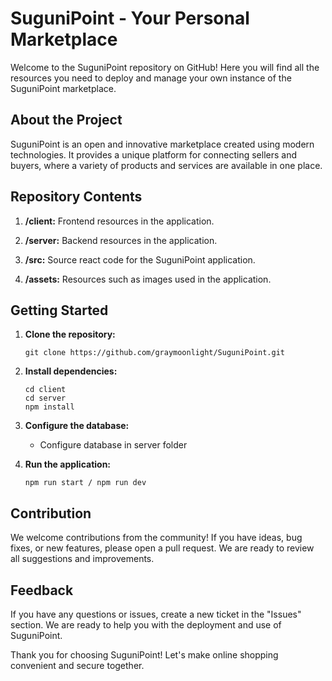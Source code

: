 # SuguniPoint - Your Personal Marketplace

Welcome to the SuguniPoint repository on GitHub! Here you will find all the resources you need to deploy and manage your own instance of the SuguniPoint marketplace.

## About the Project

SuguniPoint is an open and innovative marketplace created using modern technologies. It provides a unique platform for connecting sellers and buyers, where a variety of products and services are available in one place.

## Repository Contents

1. **/client:** Frontend resources in the application.

2. **/server:** Backend resources in the application.

3. **/src:** Source react code for the SuguniPoint application.
   
4. **/assets:** Resources such as images used in the application.

## Getting Started

1. **Clone the repository:**
    ```
    git clone https://github.com/graymoonlight/SuguniPoint.git
    ```

2. **Install dependencies:**
    ```
    cd client
    cd server
    npm install
    ```

3. **Configure the database:**
    - Configure database in server folder

4. **Run the application:**
    ```
    npm run start / npm run dev
    ```

## Contribution

We welcome contributions from the community! If you have ideas, bug fixes, or new features, please open a pull request. We are ready to review all suggestions and improvements.

## Feedback

If you have any questions or issues, create a new ticket in the "Issues" section. We are ready to help you with the deployment and use of SuguniPoint.

Thank you for choosing SuguniPoint! Let's make online shopping convenient and secure together.


